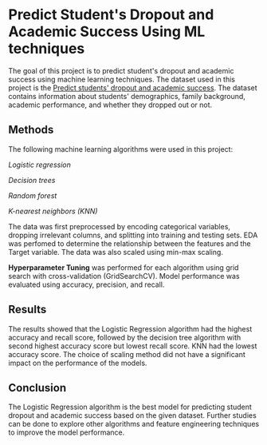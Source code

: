 # Predict Student's Dropout and Academic Success Using ML techniques

The goal of this project is to predict student's dropout and academic success using machine learning techniques. The dataset used in this project is the [Predict students' dropout and academic success](https://www.kaggle.com/datasets/thedevastator/higher-education-predictors-of-student-retention). The dataset contains information about students' demographics, family background, academic performance, and whether they dropped out or not.

## Methods
The following machine learning algorithms were used in this project:

*Logistic regression*

*Decision trees*

*Random forest*

*K-nearest neighbors (KNN)*

The data was first preprocessed by encoding categorical variables, dropping irrelevant columns, and splitting into training and testing sets. EDA was perfomed to determine the relationship between the features and the Target variable. The data was also scaled using min-max scaling.

**Hyperparameter Tuning** was performed for each algorithm using grid search with cross-validation (GridSearchCV). Model performance was evaluated using accuracy, precision, and recall.

## Results
The results showed that the Logistic Regression algorithm had the highest accuracy and recall score, followed by the decision tree algorithm with second highest accuracy score but lowest recall score. KNN had the lowest accuracy score. The choice of scaling method did not have a significant impact on the performance of the models.

## Conclusion
The Logistic Regression algorithm is the best model for predicting student dropout and academic success based on the given dataset. Further studies can be done to explore other algorithms and feature engineering techniques to improve the model performance.
